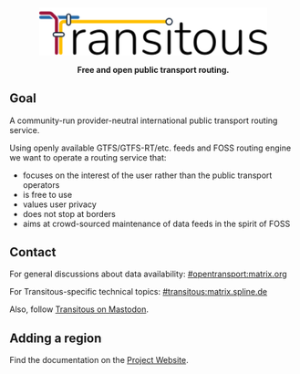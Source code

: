 <!--
SPDX-License-Identifier: CC0-1.0
SPDX-FileCopyrightText: none
-->

<p align="center">
    <img src="website/static/images/logo-text-dark.svg" alt="Transitous" width="400"><br>
</p>

<p align="center">
    <b>Free and open public transport routing.</b>
</p>

## Goal

A community-run provider-neutral international public transport routing service.

Using openly available GTFS/GTFS-RT/etc. feeds and FOSS routing engine we want to operate a
routing service that:  

* focuses on the interest of the user rather than the public transport operators
* is free to use
* values user privacy
* does not stop at borders
* aims at crowd-sourced maintenance of data feeds in the spirit of FOSS

## Contact

For general discussions about data availability: [#opentransport:matrix.org](https://matrix.to/#/#opentransport:matrix.org)

For Transitous-specific technical topics: [#transitous:matrix.spline.de](https://matrix.to/#/#transitous:matrix.spline.de)

Also, follow <a href="https://en.osm.town/@transitous" rel="me" rel="nofollow">Transitous on Mastodon</a>.

## Adding a region

Find the documentation on the [Project Website](https://transitous.org/doc/#adding-a-region).
